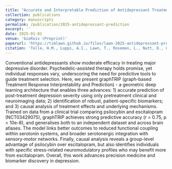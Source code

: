 ```yaml
---
title: "Accurate and Interpretable Prediction of Antidepressant Treatment Response from Receptor-informed Neuroimaging"
collection: publications
category: manuscripts
permalink: /publication/2025-antidepressant-prediction
excerpt: ''
date: 2025-01-01
venue: 'bioRxiv (Preprint)'
paperurl: 'https://timlawn.github.io/files/lawn-2025-antidepressant-prediction.pdf'
citation: 'Tolle, H.M., Luppi, A.I., Lawn, T., Roseman, L., Nutt, D., Carhart-Harris, R.L., & Mediano, P.A.M. (2025). Accurate and Interpretable Prediction of Antidepressant Treatment Response from Receptor-informed Neuroimaging. <i>bioRxiv</i>.'
---
```


Conventional antidepressants show moderate efficacy in treating major depressive disorder. Psychedelic-assisted therapy holds promise, yet individual responses vary, underscoring the need for predictive tools to guide treatment selection. Here, we present graphTRIP (graph-based Treatment Response Interpretability and Prediction) - a geometric deep learning architecture that enables three advances: 1) accurate prediction of post-treatment depression severity using only pretreatment clinical and neuroimaging data; 2) identification of robust, patient-specific biomarkers; and 3) causal analysis of treatment effects and underlying mechanisms. Trained on data from a clinical trial comparing psilocybin and escitalopram (NCT03429075), graphTRIP achieves strong predictive accuracy (r = 0.75, p < 10e-8), and generalises both to an independent dataset and across brain atlases. The model links better outcomes to reduced functional coupling within serotonin systems, and broader serotonergic integration with sensory-motor networks. Finally, causal analysis reveals a group-level advantage of psilocybin over escitalopram, but also identifies individuals with specific stress-related neuromodulatory profiles who may benefit more from escitalopram. Overall, this work advances precision medicine and biomarker discovery in depression.

